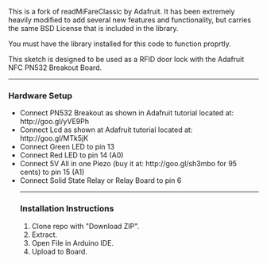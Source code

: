   This is a fork of readMiFareClassic by Adafruit.
  It has been extremely heavily modified to add several new features and functionality, but carries the same BSD License that
  is included in the library.

  You must have the library installed for this code to function proprtly.
  
  This sketch is designed to be used as a RFID door lock with
  the Adafruit NFC PN532 Breakout Board.

  
***************************************************************************

  <h3>Hardware Setup</h3>

  <ul>
  <li>Connect PN532 Breakout as shown in Adafruit tutorial located at: http://goo.gl/yVE9Ph</li>

  <li>Connect Lcd as shown at Adafruit tutorial located at: http://goo.gl/MTk5jK</li>

  <li>Connect Green LED to pin 13</li>

  <li>Connect Red LED to pin 14 (A0)</li>

  <li>Connect 5V All in one Piezo (buy it at: http://goo.gl/sh3mbo for 95 cents) to pin 15 (A1)</li>

  <li>Connect Solid State Relay or Relay Board to pin 6</li>

***************************************************************************

  <h3>Installation Instructions</h3>
  <ol>
      <li>Clone repo with "Download ZIP".</li>
      <li>Extract.</li>
      <li>Open File in Arduino IDE.</li>
      <li>Upload to Board.</li>
  </ol>
